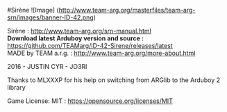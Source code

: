 #Sirène
![Image]
(http://www.team-arg.org/masterfiles/team-arg-srn/images/banner-ID-42.png)

Sirène : http://www.team-arg.org/srn-manual.html  
**Download latest Arduboy version and source :** https://github.com/TEAMarg/ID-42-Sirene/releases/latest  
MADE by TEAM a.r.g. : http://www.team-arg.org/more-about.html
 
2016 - JUSTIN CYR - JO3RI

Thanks to MLXXXP for his help on switching from ARGlib to the Arduboy 2 library

Game License: MIT : https://opensource.org/licenses/MIT
